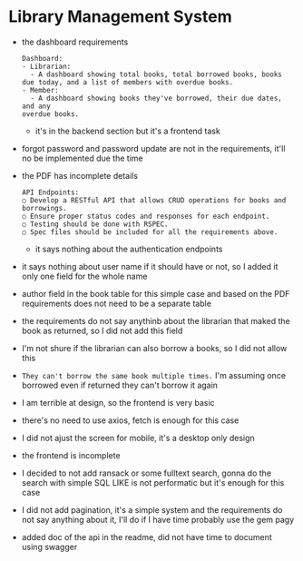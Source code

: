 # Library Management System

* the dashboard requirements
  ```
  Dashboard:
  - Librarian:
    - A dashboard showing total books, total borrowed books, books due today, and a list of members with overdue books.
  - Member:
    - A dashboard showing books they've borrowed, their due dates, and any
  overdue books.
  ```
  * it's in the backend section but it's a frontend task

* forgot password and password update are not in the requirements, it'll no be implemented due the time

* the PDF has incomplete details
  ```
  API Endpoints:
  ○ Develop a RESTful API that allows CRUD operations for books and borrowings.
  ○ Ensure proper status codes and responses for each endpoint.
  ○ Testing should be done with RSPEC.
  ○ Spec files should be included for all the requirements above.

  ```
  * it says nothing about the authentication endpoints

* it says nothing about user name if it should have or not, so I added it only one field for the whole name

* author field in the book table for this simple case and based on the PDF requirements does not need to be a separate table

* the requirements do not say anythinb about the librarian that maked the book as returned, so I did not add this field
* I'm not shure if the librarian can also borrow a books, so I did not allow this
* `They can't borrow the same book multiple times.` I'm assuming once borrowed even if returned they can't borrow it again
* I am terrible at design, so the frontend is very basic
* there's no need to use axios, fetch is enough for this case
* I did not ajust the screen for mobile, it's a desktop only design
* the frontend is incomplete
* I decided to not add ransack or some fulltext search, gonna do the search with simple SQL LIKE is not performatic but it's enough for this case
* I did not add pagination, it's a simple system and the requirements do not say anything about it, I'll do if I have time probably use the gem pagy
* added doc of the api in the readme, did not have time to document using swagger
